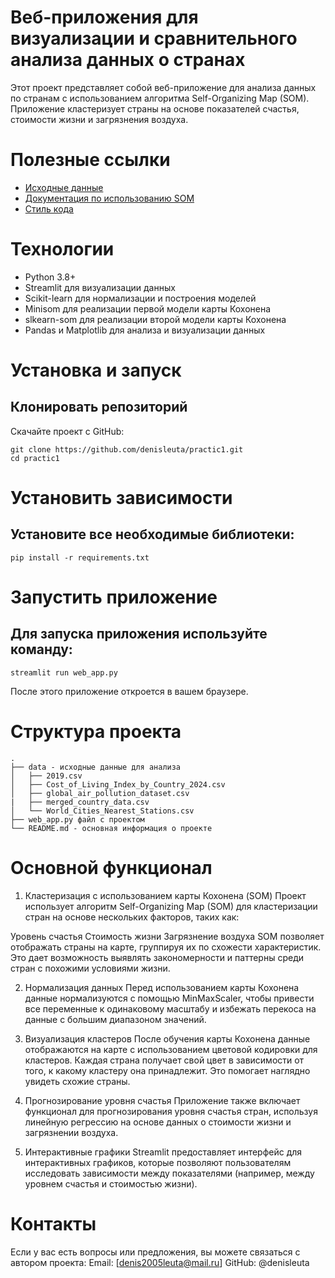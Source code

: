 # Веб-приложения для визуализации и сравнительного анализа данных о странах​
Этот проект представляет собой веб-приложение для анализа данных по странам с использованием алгоритма Self-Organizing Map (SOM). Приложение кластеризует страны на основе показателей счастья, стоимости жизни и загрязнения воздуха.

# Полезные ссылки
- [Исходные данные](https://www.kaggle.com/datasets)
- [Документация по использованию SOM](https://www.mathworks.com/help/deeplearning/ref/selforgmap.html)
- [Стиль кода](https://www.python.org/dev/peps/pep-0008/)

# Технологии
- Python 3.8+
- Streamlit для визуализации данных
- Sсikit-learn для нормализации и построения моделей
- Minisom для реализации первой модели карты Кохонена
- slkearn-som для реализации второй модели карты Кохонена
- Pandas и Matplotlib для анализа и визуализации данных

# Установка и запуск
## Клонировать репозиторий
Скачайте проект с GitHub:

```shell
git clone https://github.com/denisleuta/practic1.git
cd practic1
```

# Установить зависимости
## Установите все необходимые библиотеки:

```shell
pip install -r requirements.txt
```

# Запустить приложение
## Для запуска приложения используйте команду:

```shell
streamlit run web_app.py
```
После этого приложение откроется в вашем браузере.

# Структура проекта

```text
.
├── data - исходные данные для анализа
│   ├── 2019.csv
│   ├── Cost_of_Living_Index_by_Country_2024.csv
│   ├── global_air_pollution_dataset.csv
|   ├── merged_country_data.csv
│   └── World_Cities_Nearest_Stations.csv
├── web_app.py файл с проектом
└── README.md - основная информация о проекте
```

# Основной функционал
1. Кластеризация с использованием карты Кохонена (SOM)
Проект использует алгоритм Self-Organizing Map (SOM) для кластеризации стран на основе нескольких факторов, таких как:

Уровень счастья
Стоимость жизни
Загрязнение воздуха
SOM позволяет отображать страны на карте, группируя их по схожести характеристик. Это дает возможность выявлять закономерности и паттерны среди стран с похожими условиями жизни.

2. Нормализация данных
Перед использованием карты Кохонена данные нормализуются с помощью MinMaxScaler, чтобы привести все переменные к одинаковому масштабу и избежать перекоса на данные с большим диапазоном значений.

3. Визуализация кластеров
После обучения карты Кохонена данные отображаются на карте с использованием цветовой кодировки для кластеров. Каждая страна получает свой цвет в зависимости от того, к какому кластеру она принадлежит. Это помогает наглядно увидеть схожие страны.

4. Прогнозирование уровня счастья
Приложение также включает функционал для прогнозирования уровня счастья стран, используя линейную регрессию на основе данных о стоимости жизни и загрязнении воздуха.

5. Интерактивные графики
Streamlit предоставляет интерфейс для интерактивных графиков, которые позволяют пользователям исследовать зависимости между показателями (например, между уровнем счастья и стоимостью жизни).

# Контакты
Если у вас есть вопросы или предложения, вы можете связаться с автором проекта:
Email: [denis2005leuta@mail.ru]
GitHub: @denisleuta
